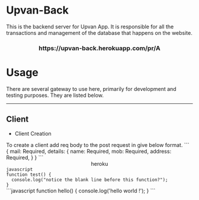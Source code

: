 # Upvan-Back
This is the backend server for Upvan App. It is responsible for all the transactions and management of the database that happens on the website.
<h3 align="center">https://upvan-back.herokuapp.com/pr/A</h3>


<h1>Usage</h1>
There are several gateway to use here, primarily for development and testing purposes. They are listed below.
<hr>
<h2>Client</h2>
<ul>
<li>Client Creation</li>
</ul>
To create a client add req body to the post request in give below format.
```
{
    mail: Required,
    details: {
      name: Required,
      mob: Required,
      address: Required,
    }
  }
```
<div align="center"><div>heroku</div></div>
<code>javascript
function test() {
  console.log("notice the blank line before this function?");
}
</code>
```javascript
function hello() { 
    console.log('hello world !'); 
} 
```